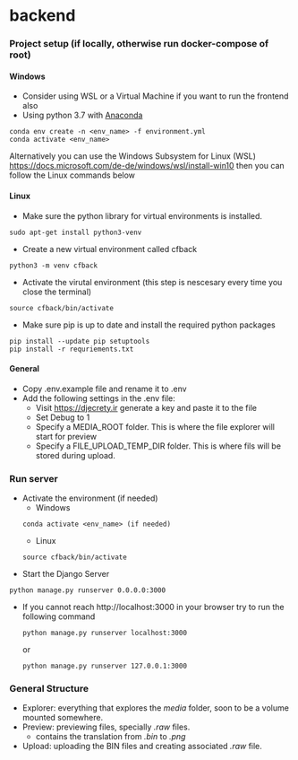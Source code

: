 # backend

### Project setup (if locally, otherwise run docker-compose of root)

#### Windows
* Consider using WSL or a Virtual Machine if you want to run the frontend also
* Using python 3.7 with [Anaconda](https://www.anaconda.com/)
```
conda env create -n <env_name> -f environment.yml
conda activate <env_name>
```
Alternatively you can use the Windows Subsystem for Linux (WSL) 
https://docs.microsoft.com/de-de/windows/wsl/install-win10 then you can follow
the Linux commands below

#### Linux
* Make sure the python library for virtual environments is installed.
```
sudo apt-get install python3-venv
```
* Create a new virtual environment called cfback
```
python3 -m venv cfback
```
* Activate the virutal environment (this step is nescesary every time you close the terminal)
```
source cfback/bin/activate
```
* Make sure pip is up to date and install the required python packages
```
pip install --update pip setuptools
pip install -r requriements.txt
```

#### General

* Copy .env.example file and rename it to .env
* Add the following settings in the .env file:
    * Visit https://djecrety.ir generate a key and paste it to the file
    * Set Debug to 1
    * Specify a MEDIA_ROOT folder. This is where the file explorer will start for preview
    * Specify a FILE_UPLOAD_TEMP_DIR folder. This is where fils will be stored during upload.

### Run server
* Activate the environment (if needed)
    * Windows
    ```
    conda activate <env_name> (if needed)
    ```
    * Linux
    ```
    source cfback/bin/activate
    ```
* Start the Django Server
```
python manage.py runserver 0.0.0.0:3000
```

* If you cannot reach http://localhost:3000 in your browser try to run the following command
    ```
    python manage.py runserver localhost:3000
    ```
    or 
    ```
    python manage.py runserver 127.0.0.1:3000
    ```

### General Structure

* Explorer: everything that explores the *media* folder, soon to be a volume mounted somewhere. 
* Preview: previewing files, specially *.raw* files.
    * contains the translation from *.bin* to *.png* 
* Upload: uploading the BIN files and creating associated *.raw* file.